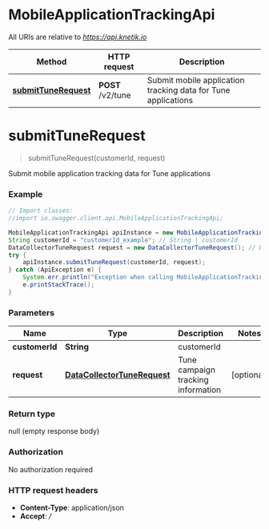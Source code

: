 # MobileApplicationTrackingApi

All URIs are relative to *https://api.knetik.io*

Method | HTTP request | Description
------------- | ------------- | -------------
[**submitTuneRequest**](MobileApplicationTrackingApi.md#submitTuneRequest) | **POST** /v2/tune | Submit mobile application tracking data for Tune applications


<a name="submitTuneRequest"></a>
# **submitTuneRequest**
> submitTuneRequest(customerId, request)

Submit mobile application tracking data for Tune applications

### Example
```java
// Import classes:
//import io.swagger.client.api.MobileApplicationTrackingApi;

MobileApplicationTrackingApi apiInstance = new MobileApplicationTrackingApi();
String customerId = "customerId_example"; // String | customerId
DataCollectorTuneRequest request = new DataCollectorTuneRequest(); // DataCollectorTuneRequest | Tune campaign tracking information
try {
    apiInstance.submitTuneRequest(customerId, request);
} catch (ApiException e) {
    System.err.println("Exception when calling MobileApplicationTrackingApi#submitTuneRequest");
    e.printStackTrace();
}
```

### Parameters

Name | Type | Description  | Notes
------------- | ------------- | ------------- | -------------
 **customerId** | **String**| customerId |
 **request** | [**DataCollectorTuneRequest**](DataCollectorTuneRequest.md)| Tune campaign tracking information | [optional]

### Return type

null (empty response body)

### Authorization

No authorization required

### HTTP request headers

 - **Content-Type**: application/json
 - **Accept**: */*


